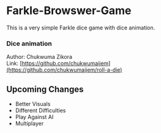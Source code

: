 # Farkle-Browswer-Game

This is a very simple Farkle dice game with dice animation. 

### Dice animation

Author: Chukwuma Zikora <br>
Link: [https://github.com/chukwumaijem](https://github.com/chukwumaijem/roll-a-die)

## Upcoming Changes
<ul>
  <li>Better Visuals</li>
  <li>Different Difficulties</li>
  <li>Play Against AI</li>
  <li>Multiplayer</li>
</ul>
